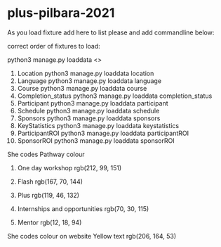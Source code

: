 # plus-pilbara-2021

As you load fixture add here to list please and add commandline below: 

correct order of fixtures to load:

python3 manage.py loaddata <>

1. Location
python3 manage.py loaddata location
2. Language
python3 manage.py loaddata language
3. Course
python3 manage.py loaddata course
4. Completion_status
python3 manage.py loaddata completion_status
5. Participant
python3 manage.py loaddata participant
6. Schedule
python3 manage.py loaddata schedule
7. Sponsors
python3 manage.py loaddata sponsors
8. KeyStatistics
python3 manage.py loaddata keystatistics
9. ParticipantROI
python3 manage.py loaddata participantROI
10. SponsorROI
python3 manage.py loaddata sponsorROI

She codes Pathway colour
1. One day workshop 
rgb(212, 99, 151)

2. Flash
rgb(167, 70, 144)

3. Plus
rgb(119, 46, 132)

4. Internships and opportunities
rgb(70, 30, 115)

5. Mentor
rgb(12, 18, 94)

She codes colour on website
Yellow text
rgb(206, 164, 53)